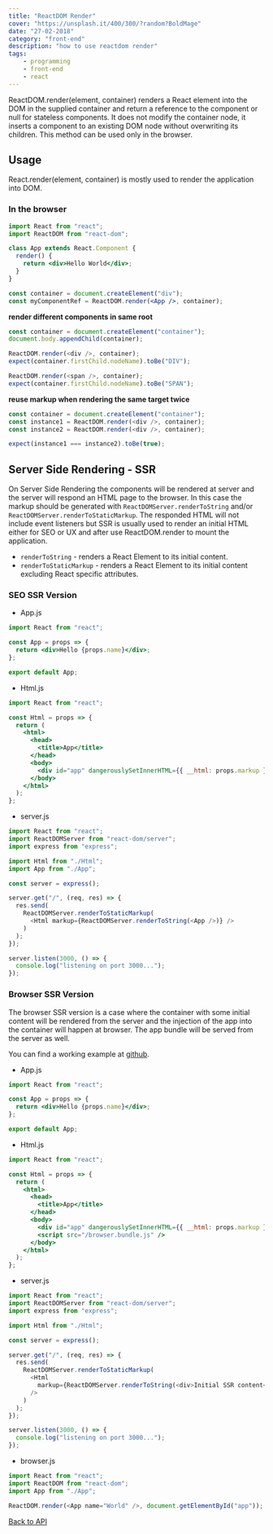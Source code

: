 ```yaml
---
title: "ReactDOM Render"
cover: "https://unsplash.it/400/300/?random?BoldMage"
date: "27-02-2018"
category: "front-end"
description: "how to use reactdom render"
tags:
    - programming
    - front-end
    - react
---
```


ReactDOM.render(element, container) renders a React element into the DOM in the supplied container and return a reference to the component or null for stateless components. It does not modify the container node, it inserts a component to an existing DOM node without overwriting its children. This method can be used only in the browser.

## Usage

React.render(element, container) is mostly used to render the application into DOM.

### In the browser

```jsx
import React from "react";
import ReactDOM from "react-dom";

class App extends React.Component {
  render() {
    return <div>Hello World</div>;
  }
}

const container = document.createElement("div");
const myComponentRef = ReactDOM.render(<App />, container);
```

**render different components in same root**

```javascript
const container = document.createElement("container");
document.body.appendChild(container);

ReactDOM.render(<div />, container);
expect(container.firstChild.nodeName).toBe("DIV");

ReactDOM.render(<span />, container);
expect(container.firstChild.nodeName).toBe("SPAN");
```

**reuse markup when rendering the same target twice**

```javascript
const container = document.createElement("container");
const instance1 = ReactDOM.render(<div />, container);
const instance2 = ReactDOM.render(<div />, container);

expect(instance1 === instance2).toBe(true);
```

## Server Side Rendering - SSR

On Server Side Rendering the components will be rendered at server and the server will respond an HTML page to the browser. In this case the markup should be generated with `ReactDOMServer.renderToString` and/or `ReactDOMServer.renderToStaticMarkup`. The responded HTML will not include event listeners but SSR is usually used to render an initial HTML either for SEO or UX and after use ReactDOM.render to mount the application.

* `renderToString` - renders a React Element to its initial content.
* `renderToStaticMarkup` - renders a React Element to its initial content excluding React specific attributes.

### SEO SSR Version

* App.js

```jsx
import React from "react";

const App = props => {
  return <div>Hello {props.name}</div>;
};

export default App;
```

* Html.js

```jsx
import React from "react";

const Html = props => {
  return (
    <html>
      <head>
        <title>App</title>
      </head>
      <body>
        <div id="app" dangerouslySetInnerHTML={{ __html: props.markup }} />
      </body>
    </html>
  );
};
```

* server.js

```javascript
import React from "react";
import ReactDOMServer from "react-dom/server";
import express from "express";

import Html from "./Html";
import App from "./App";

const server = express();

server.get("/", (req, res) => {
  res.send(
    ReactDOMServer.renderToStaticMarkup(
      <Html markup={ReactDOMServer.renderToString(<App />)} />
    )
  );
});

server.listen(3000, () => {
  console.log("listening on port 3000...");
});
```

### Browser SSR Version

The browser SSR version is a case where the container with some initial content will be rendered from the server and the injection of the app into the container will happen at browser. The app bundle will be served from the server as well.

You can find a working example at <a href="https://github.com/sartios/react-ssr-example">github</a>.

* App.js

```jsx
import React from "react";

const App = props => {
  return <div>Hello {props.name}</div>;
};

export default App;
```

* Html.js

```jsx
import React from "react";

const Html = props => {
  return (
    <html>
      <head>
        <title>App</title>
      </head>
      <body>
        <div id="app" dangerouslySetInnerHTML={{ __html: props.markup }} />
        <script src="/browser.bundle.js" />
      </body>
    </html>
  );
};
```

* server.js

```javascript
import React from "react";
import ReactDOMServer from "react-dom/server";
import express from "express";

import Html from "./Html";

const server = express();

server.get("/", (req, res) => {
  res.send(
    ReactDOMServer.renderToStaticMarkup(
      <Html
        markup={ReactDOMServer.renderToString(<div>Initial SSR content</div>)}
      />
    )
  );
});

server.listen(3000, () => {
  console.log("listening on port 3000...");
});
```

* browser.js

```javascript
import React from "react";
import ReactDOM from "react-dom";
import App from "./App";

ReactDOM.render(<App name="World" />, document.getElementById("app"));
```

<a href="/react-dom-api">Back to API</a>
